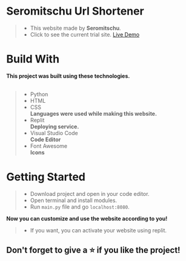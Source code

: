 <h1>Seromitschu Url Shortener</h1>

> - This website made by **Seromitschu**. <br>
> - Click to see the current trial site. <a target="_blank" href="https://url.seromitschu.repl.co">Live Demo<a>


<h1>Build With</h1>

**This project was built using these technologies.**
<br><br>

> - Python
> - HTML
> - CSS <br> **Languages ​​were used while making this website.**
> - Replit <br>**Deploying service.**
> - Visual Studio Code <br>**Code Editor**
> - Font Awesome <br> **Icons**


<h1>Getting Started</h1>

> - Download project and open in your code editor.
> - Open terminal and install modules.
> - Run ``main.py`` file and go ``localhost:8080``.

**Now you can customize and use the website according to you!**

> - If you want, you can activate your website using replit.


<h2>Don't forget to give a ⭐ if you like the project!</h2>
